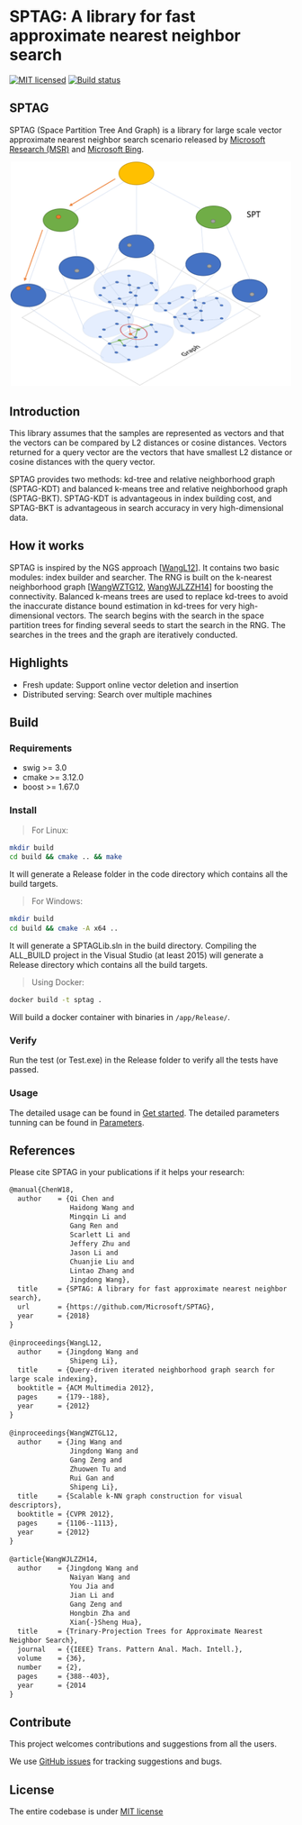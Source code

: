 # SPTAG: A library for fast approximate nearest neighbor search

[![MIT licensed](https://img.shields.io/badge/license-MIT-yellow.svg)](https://github.com/Microsoft/SPTAG/blob/master/LICENSE)
[![Build status](https://sysdnn.visualstudio.com/SPTAG/_apis/build/status/SPTAG-GITHUB)](https://sysdnn.visualstudio.com/SPTAG/_build/latest?definitionId=2)

## **SPTAG**
 SPTAG (Space Partition Tree And Graph) is a library for large scale vector approximate nearest neighbor search scenario released by [Microsoft Research (MSR)](https://www.msra.cn/) and [Microsoft Bing](http://bing.com). 

 <p align="center">
 <img src="docs/img/sptag.png" alt="architecture" width="500"/>
 </p>



## **Introduction**
 
This library assumes that the samples are represented as vectors and that the vectors can be compared by L2 distances or cosine distances. 
Vectors returned for a query vector are the vectors that have smallest L2 distance or cosine distances with the query vector. 

SPTAG provides two methods: kd-tree and relative neighborhood graph (SPTAG-KDT) 
and balanced k-means tree and relative neighborhood graph (SPTAG-BKT).
SPTAG-KDT is advantageous in index building cost, and SPTAG-BKT is advantageous in search accuracy in very high-dimensional data.



## **How it works**

SPTAG is inspired by the NGS approach [[WangL12](#References)]. It contains two basic modules: index builder and searcher. 
The RNG is built on the k-nearest neighborhood graph [[WangWZTG12](#References), [WangWJLZZH14](#References)] 
for boosting the connectivity. Balanced k-means trees are used to replace kd-trees to avoid the inaccurate distance bound estimation in kd-trees for very high-dimensional vectors.
The search begins with the search in the space partition trees for 
finding several seeds to start the search in the RNG. 
The searches in the trees and the graph are iteratively conducted. 

 ## **Highlights**
  * Fresh update: Support online vector deletion and insertion
  * Distributed serving: Search over multiple machines

 ## **Build**

### **Requirements**

* swig >= 3.0
* cmake >= 3.12.0
* boost >= 1.67.0

### **Install**

> For Linux:
```bash
mkdir build
cd build && cmake .. && make
```
It will generate a Release folder in the code directory which contains all the build targets.

> For Windows:
```bash
mkdir build
cd build && cmake -A x64 ..
```
It will generate a SPTAGLib.sln in the build directory. 
Compiling the ALL_BUILD project in the Visual Studio (at least 2015) will generate a Release directory which contains all the build targets.

> Using Docker:
```bash
docker build -t sptag .
```
Will build a docker container with binaries in `/app/Release/`.

### **Verify** 

Run the test (or Test.exe) in the Release folder to verify all the tests have passed.

### **Usage**

The detailed usage can be found in [Get started](docs/GettingStart.md).
The detailed parameters tunning can be found in [Parameters](docs/Parameters.md).

## **References**
Please cite SPTAG in your publications if it helps your research:
```
@manual{ChenW18,
  author    = {Qi Chen and
               Haidong Wang and
               Mingqin Li and 
               Gang Ren and
               Scarlett Li and
               Jeffery Zhu and
               Jason Li and
               Chuanjie Liu and
               Lintao Zhang and
               Jingdong Wang},
  title     = {SPTAG: A library for fast approximate nearest neighbor search},
  url       = {https://github.com/Microsoft/SPTAG},
  year      = {2018}
}

@inproceedings{WangL12,
  author    = {Jingdong Wang and
               Shipeng Li},
  title     = {Query-driven iterated neighborhood graph search for large scale indexing},
  booktitle = {ACM Multimedia 2012},
  pages     = {179--188},
  year      = {2012}
}

@inproceedings{WangWZTGL12,
  author    = {Jing Wang and
               Jingdong Wang and
               Gang Zeng and
               Zhuowen Tu and
               Rui Gan and
               Shipeng Li},
  title     = {Scalable k-NN graph construction for visual descriptors},
  booktitle = {CVPR 2012},
  pages     = {1106--1113},
  year      = {2012}
}

@article{WangWJLZZH14,
  author    = {Jingdong Wang and
               Naiyan Wang and
               You Jia and
               Jian Li and
               Gang Zeng and
               Hongbin Zha and
               Xian{-}Sheng Hua},
  title     = {Trinary-Projection Trees for Approximate Nearest Neighbor Search},
  journal   = {{IEEE} Trans. Pattern Anal. Mach. Intell.},
  volume    = {36},
  number    = {2},
  pages     = {388--403},
  year      = {2014
}
```

## **Contribute**

This project welcomes contributions and suggestions from all the users.

We use [GitHub issues](https://github.com/Microsoft/SPTAG/issues) for tracking suggestions and bugs.

## **License**
The entire codebase is under [MIT license](https://github.com/Microsoft/SPTAG/blob/master/LICENSE)
